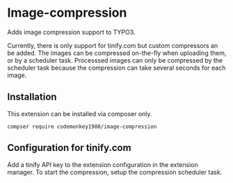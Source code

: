 # Image-compression
Adds image compression support to TYPO3.
 
Currently, there is only support for tinify.com but custom compressors an be added.
The images can be compressed on-the-fly when uploading them, or by a scheduler task.
Processsed images can only be compressed by the scheduler task because the compression
can take several seconds for each image. 

## Installation
This extension can be installed via composer only.

`compser require codemonkey1988/image-compression`

## Configuration for tinify.com
Add a tinify API key to the extension configuration in the extension manager.
To start the compression, setup the compression scheduler task.

